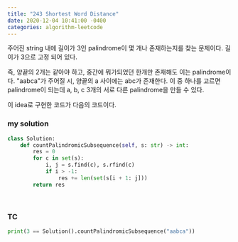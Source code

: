 ```yaml
---
title: "243 Shortest Word Distance"
date: 2020-12-04 10:41:00 -0400
categories: algorithm-leetcode
---
```



주어진 string 내에 길이가 3인 palindrome이 몇 개나 존재하는지를 찾는 문제이다. 
길이가 3으로 고정 되어 있다.  

즉, 양끝의 2개는 같아야 하고, 중간에 뭐가되었던 한개만 존재해도 이는 palindrome이다.
"aabca"가 주어질 시, 
양끝의 a 사이에는 abc가 존재한다.
이 중 하나를 고르면 palindrome이 되는데 a, b, c 3개의 서로 다른 palindrome을 만들 수 있다.

이 idea로 구현한 코드가 다음의 코드이다.


### my solution
```python
class Solution:
    def countPalindromicSubsequence(self, s: str) -> int:
        res = 0
        for c in set(s):
            i, j = s.find(c), s.rfind(c)
            if i > -1:
                res += len(set(s[i + 1: j]))
        return res
```

&nbsp;
### TC
```python
print(3 == Solution().countPalindromicSubsequence("aabca"))
```
